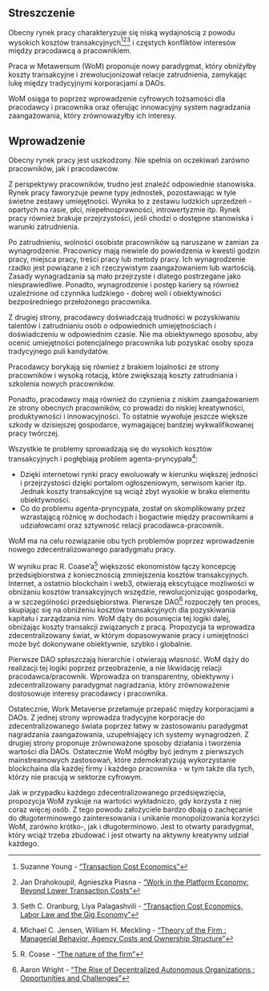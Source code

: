 

## Streszczenie

Obecny rynek pracy charakteryzuje się niską wydajnością z powodu wysokich kosztów transakcyjnych[^1][^2][^3] i częstych konfliktów interesów między pracodawcą a pracownikiem.

Praca w Metawersum (WoM) proponuje nowy paradygmat, który obniżyłby koszty transakcyjne i zrewolucjonizował relacje zatrudnienia, zamykając lukę między tradycyjnymi korporacjami a DAOs.

WoM osiąga to poprzez wprowadzenie cyfrowych tożsamości dla pracodawcy i pracownika oraz oferując innowacyjny system nagradzania zaangażowania, który zrównoważyłby ich interesy.

## Wprowadzenie

Obecny rynek pracy jest uszkodzony. Nie spełnia on oczekiwań zarówno pracowników, jak i pracodawców.

Z perspektywy pracowników, trudno jest znaleźć odpowiednie stanowiska. Rynek pracy faworyzuje pewne typy jednostek, pozostawiając w tyle świetne zestawy umiejętności. Wynika to z zestawu ludzkich uprzedzeń - opartych na rasie, płci, niepełnosprawności, introwertyzmie itp. Rynek pracy również brakuje przejrzystości, jeśli chodzi o dostępne stanowiska i warunki zatrudnienia.

Po zatrudnieniu, wolności osobiste pracowników są naruszane w zamian za wynagrodzenie. Pracownicy mają niewiele do powiedzenia w kwestii godzin pracy, miejsca pracy, treści pracy lub metody pracy. Ich wynagrodzenie rzadko jest powiązane z ich rzeczywistym zaangażowaniem lub wartością. Zasady wynagradzania są mało przejrzyste i dlatego postrzegane jako niesprawiedliwe. Ponadto, wynagrodzenie i postęp kariery są również uzależnione od czynnika ludzkiego - dobrej woli i obiektywności bezpośredniego przełożonego pracownika.

Z drugiej strony, pracodawcy doświadczają trudności w pozyskiwaniu talentów i zatrudnianiu osób o odpowiednich umiejętnościach i doświadczeniu w odpowiednim czasie. Nie ma obiektywnego sposobu, aby ocenić umiejętności potencjalnego pracownika lub pozyskać osoby spoza tradycyjnego puli kandydatów.

Pracodawcy borykają się również z brakiem lojalności ze strony pracowników i wysoką rotacją, które zwiększają koszty zatrudniania i szkolenia nowych pracowników.

Ponadto, pracodawcy mają również do czynienia z niskim zaangażowaniem ze strony obecnych pracowników, co prowadzi do niskiej kreatywności, produktywności i innowacyjności. To ostatnie wywołuje jeszcze większe szkody w dzisiejszej gospodarce, wymagającej bardziej wykwalifikowanej pracy twórczej.

Wszystkie te problemy sprowadzają się do wysokich kosztów transakcyjnych i pogłębiają problem agenta-pryncypała[^4]:

- Dzięki internetowi rynki pracy ewoluowały w kierunku większej jedności i przejrzystości dzięki portalom ogłoszeniowym, serwisom karier itp. Jednak koszty transakcyjne są wciąż zbyt wysokie w braku elementu obiektywności.
- Co do problemu agenta-pryncypała, został on skomplikowany przez wzrastającą różnicę w dochodach i bogactwie między pracownikami a udziałowcami oraz sztywność relacji pracodawca-pracownik.

WoM ma na celu rozwiązanie obu tych problemów poprzez wprowadzenie nowego zdecentralizowanego paradygmatu pracy.

W wyniku prac R. Coase’a[^5] większość ekonomistów łączy koncepcję przedsiębiorstwa z koniecznością zmniejszenia kosztów transakcyjnych. Internet, a ostatnio blockchain i web3, otwierają ekscytujące możliwości w obniżaniu kosztów transakcyjnych wszędzie, rewolucjonizując gospodarkę, a w szczególności przedsiębiorstwa. Pierwsze DAO[^6] rozpoczęły ten proces, skupiając się na obniżeniu kosztów transakcyjnych dla pozyskiwania kapitału i zarządzania nim. WoM dąży do posunięcia tej logiki dalej, obniżając koszty transakcji związanych z pracą. Propozycja ta wprowadza zdecentralizowany świat, w którym dopasowywanie pracy i umiejętności może być dokonywane obiektywnie, szybko i globalnie.

Pierwsze DAO spłaszczają hierarchie i otwierają własność. WoM dąży do realizacji tej logiki poprzez przeobrażenie, a nie likwidację relacji pracodawca/pracownik. Wprowadza on transparentny, obiektywny i zdecentralizowany paradygmat nagradzania, który zrównoważenie dostosowuje interesy pracodawcy i pracownika.

Ostatecznie, Work Metaverse przełamuje przepaść między korporacjami a DAOs. Z jednej strony wprowadza tradycyjne korporacje do zdecentralizowanego świata poprzez łatwy w zastosowaniu paradygmat nagradzania zaangażowania, uzupełniający ich systemy wynagrodzeń. Z drugiej strony proponuje zrównoważone sposoby działania i tworzenia wartości dla DAOs. Ostatecznie WoM mógłby być jednym z pierwszych mainstreamowych zastosowań, które zdemokratyzują wykorzystanie blockchaina dla każdej firmy i każdego pracownika - w tym także dla tych, którzy nie pracują w sektorze cyfrowym.

Jak w przypadku każdego zdecentralizowanego przedsięwzięcia, propozycja WoM zyskuje na wartości wykładniczo, gdy korzysta z niej coraz więcej osób. Z tego powodu założyciele bardzo dbają o zachęcanie do długoterminowego zainteresowania i unikanie monopolizowania korzyści WoM, zarówno krótko-, jak i długoterminowo. Jest to otwarty paradygmat, który wciąż trzeba zbudować i jest otwarty na aktywny kreatywny udział każdego.


[^1]: Suzanne Young - [“Transaction Cost Economics”](https://www.academia.edu/24703426/Transaction_Cost_Economics)
[^2]: Jan Drahokoupil, Agnieszka Piasna - [“Work in the Platform Economy: Beyond Lower Transaction Costs”](https://www.intereconomics.eu/contents/year/2017/number/6/article/work-in-the-platform-economy-beyond-lower-transaction-costs.html)
[^3]: Seth C. Oranburg, Liya Palagashvili - [“Transaction Cost Economics, Labor Law and the Gig Economy”](https://dsc.duq.edu/cgi/viewcontent.cgi?article=1115&context=law-faculty-scholarship)
[^4]: Michael C. Jensen, William H. Meckling - [“Theory of the Firm : Managerial Behavior, Agency Costs and Ownership Structure”](https://www.sfu.ca/~wainwrig/Econ400/jensen-meckling.pdf)
[^5]: R. Coase - [“The nature of the firm”](http://econdse.org/wp-content/uploads/2014/09/firm-coase.pdf)
[^6]: Aaron Wright - [“The Rise of Decentralized Autonomous Organizations : Opportunities and Challenges”](https://stanford-jblp.pubpub.org/pub/rise-of-daos/release/1)

